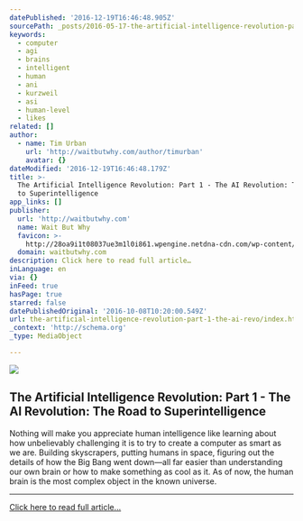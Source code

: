 ```yaml
---
datePublished: '2016-12-19T16:46:48.905Z'
sourcePath: _posts/2016-05-17-the-artificial-intelligence-revolution-part-1-wait-but-wh.md
keywords:
  - computer
  - agi
  - brains
  - intelligent
  - human
  - ani
  - kurzweil
  - asi
  - human-level
  - likes
related: []
author:
  - name: Tim Urban
    url: 'http://waitbutwhy.com/author/timurban'
    avatar: {}
dateModified: '2016-12-19T16:46:48.179Z'
title: >-
  The Artificial Intelligence Revolution: Part 1 - The AI Revolution: The Road
  to Superintelligence
app_links: []
publisher:
  url: 'http://waitbutwhy.com'
  name: Wait But Why
  favicon: >-
    http://28oa9i1t08037ue3m1l0i861.wpengine.netdna-cdn.com/wp-content/themes/waitbutwhy/images/favicon.ico
  domain: waitbutwhy.com
description: Click here to read full article…
inLanguage: en
via: {}
inFeed: true
hasPage: true
starred: false
datePublishedOriginal: '2016-10-08T10:20:00.549Z'
url: the-artificial-intelligence-revolution-part-1-the-ai-revo/index.html
_context: 'http://schema.org'
_type: MediaObject

---
```

<article style=""><img src="https://the-grid-user-content.s3-us-west-2.amazonaws.com/908af409-c74d-4921-821b-f8e26420868e.jpg" /><h1>The Artificial Intelligence Revolution: Part 1 - The AI Revolution: The Road to Superintelligence</h1><p>Nothing will make you appreciate human intelligence like learning about how unbelievably challenging it is to try to create a computer as smart as we are. Building skyscrapers, putting humans in space, figuring out the details of how the Big Bang went down—all far easier than understanding our own brain or how to make something as cool as it. As of now, the human brain is the most complex object in the known universe.</p></article>

---

[Click here to read full article...][0]

[0]: http://waitbutwhy.com/2015/01/artificial-intelligence-revolution-1.html "Click here to read full article..."
